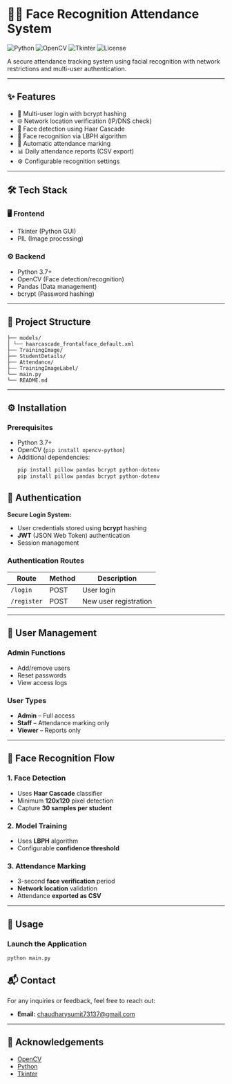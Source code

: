 # 👨‍💻 Face Recognition Attendance System

![Python](https://img.shields.io/badge/python-3.7%2B-blue)
![OpenCV](https://img.shields.io/badge/OpenCV-4.5%2B-orange)
![Tkinter](https://img.shields.io/badge/GUI-Tkinter-green)
![License](https://img.shields.io/badge/License-MIT-yellow)

A secure attendance tracking system using facial recognition with network restrictions and multi-user authentication.

---

## ✨ Features

- 🔐 Multi-user login with bcrypt hashing
- 🌐 Network location verification (IP/DNS check)
- 📸 Face detection using Haar Cascade
- 🧠 Face recognition via LBPH algorithm
- 📅 Automatic attendance marking
- 📊 Daily attendance reports (CSV export)
- ⚙️ Configurable recognition settings

---

## 🛠️ Tech Stack

### 🖥️ Frontend
- Tkinter (Python GUI)
- PIL (Image processing)

### ⚙️ Backend
- Python 3.7+
- OpenCV (Face detection/recognition)
- Pandas (Data management)
- bcrypt (Password hashing)

---

## 📁 Project Structure

```
├── models/
│ └── haarcascade_frontalface_default.xml
├── TrainingImage/ 
├── StudentDetails/ 
├── Attendance/
├── TrainingImageLabel/
└── main.py
└── README.md
```
---

## ⚙️ Installation

### Prerequisites
- Python 3.7+
- OpenCV (`pip install opencv-python`)
- Additional dependencies:
  ```bash
  pip install pillow pandas bcrypt python-dotenv
  pip install pillow pandas bcrypt python-dotenv
  ```
## 🔐 Authentication

**Secure Login System:**

- User credentials stored using **bcrypt** hashing  
- **JWT** (JSON Web Token) authentication  
- Session management  

### Authentication Routes

| Route       | Method | Description         |
|-------------|--------|---------------------|
| `/login`    | POST   | User login          |
| `/register` | POST   | New user registration |

---

## 👥 User Management

### Admin Functions

- Add/remove users  
- Reset passwords  
- View access logs  

### User Types

- **Admin** – Full access  
- **Staff** – Attendance marking only  
- **Viewer** – Reports only  

---

## 📸 Face Recognition Flow

### 1. Face Detection

- Uses **Haar Cascade** classifier  
- Minimum **120x120** pixel detection  
- Capture **30 samples per student**  

### 2. Model Training

- Uses **LBPH** algorithm  
- Configurable **confidence threshold**

### 3. Attendance Marking

- 3-second **face verification** period  
- **Network location** validation  
- Attendance **exported as CSV**

---

## 🚀 Usage

### Launch the Application

```bash
python main.py
```

## 📬 Contact

For any inquiries or feedback, feel free to reach out:

- **Email:** chaudharysumit73137@gmail.com

---

## 🙏 Acknowledgements

- [OpenCV](https://opencv.org/)
- [Python](https://www.python.org/)
- [Tkinter](https://docs.python.org/3/library/tkinter.html)
